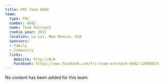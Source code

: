 ```yaml
---
title: FRC Team 6682
team:
  type: FRC
  number: 6682
  name: Team Outreach
  rookie_year: 2017
  location: La Luz, New Mexico, USA
  sponsors:
  - Family
  - Community
  links:
    Website: http://N/A
    Facebook: https://www.facebook.com/frc-team-outreach-6682-1260865390627097
---
```


No content has been added for this team